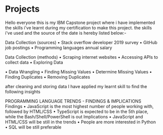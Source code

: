 # Projects

Hello everyone 
this is my IBM Capstone project 
where i have implemented the skills i've learnt during my certification to make this project.
the skills i've used and the source of the date is hereby listed below:-

Data Collection (sources) 
• Stack overflow developer 2019 survey 
• GitHub job postings 
• Programming languages annual salary 

 Data Collection (methods) 
• Scraping internet websites 
• Accessing APIs to collect data 
• Exploring Data 

 • Data Wrangling 
• Finding Missing Values 
• Determine Missing Values 
• Finding Duplicates 
• Removing Duplicates 

after cleaning and storing data I have applied my learnt skill to find the following insights


PROGRAMMING LANGUAGE TRENDS - FINDINGS & IMPLICATIONS
Findings
• JavaScript is the most highest number 
of people working with, followed by 
HTML/CSS 
• TypeScript is expected to be in the 5th 
place, while the Bash/Shell/PowerShell 
is out
Implications
• JavaScript and HTML/CSS will be still 
in the trends 
• People are more interested in Python 
• SQL will be still preferable
